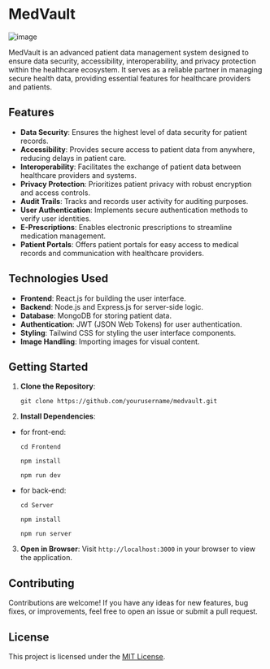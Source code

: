 # MedVault
![image](https://github.com/Yash636261/MedVault/assets/98970491/588225c5-3942-481e-8b8e-4dd8cd2c98c2)

MedVault is an advanced patient data management system designed to ensure data security, accessibility, interoperability, and privacy protection within the healthcare ecosystem. It serves as a reliable partner in managing secure health data, providing essential features for healthcare providers and patients.

## Features

- **Data Security**: Ensures the highest level of data security for patient records.
- **Accessibility**: Provides secure access to patient data from anywhere, reducing delays in patient care.
- **Interoperability**: Facilitates the exchange of patient data between healthcare providers and systems.
- **Privacy Protection**: Prioritizes patient privacy with robust encryption and access controls.
- **Audit Trails**: Tracks and records user activity for auditing purposes.
- **User Authentication**: Implements secure authentication methods to verify user identities.
- **E-Prescriptions**: Enables electronic prescriptions to streamline medication management.
- **Patient Portals**: Offers patient portals for easy access to medical records and communication with healthcare providers.

## Technologies Used

- **Frontend**: React.js for building the user interface.
- **Backend**: Node.js and Express.js for server-side logic.
- **Database**: MongoDB for storing patient data.
- **Authentication**: JWT (JSON Web Tokens) for user authentication.
- **Styling**: Tailwind CSS for styling the user interface components.
- **Image Handling**: Importing images for visual content.

## Getting Started

1. **Clone the Repository**:
   <pre><code>git clone https://github.com/yourusername/medvault.git</pre></code>
2. **Install Dependencies**:
- for front-end:
  <pre><code>cd Frontend</pre></code>
  <pre><code>npm install</pre></code>
  <pre><code>npm run dev</pre></code>
- for back-end:
  <pre><code>cd Server</pre></code>
  <pre><code>npm install</pre></code>
  <pre><code>npm run server</pre></code>
   
3. **Open in Browser**: Visit `http://localhost:3000` in your browser to view the application.

## Contributing

Contributions are welcome! If you have any ideas for new features, bug fixes, or improvements, feel free to open an issue or submit a pull request.

## License

This project is licensed under the [MIT License](LICENSE).
